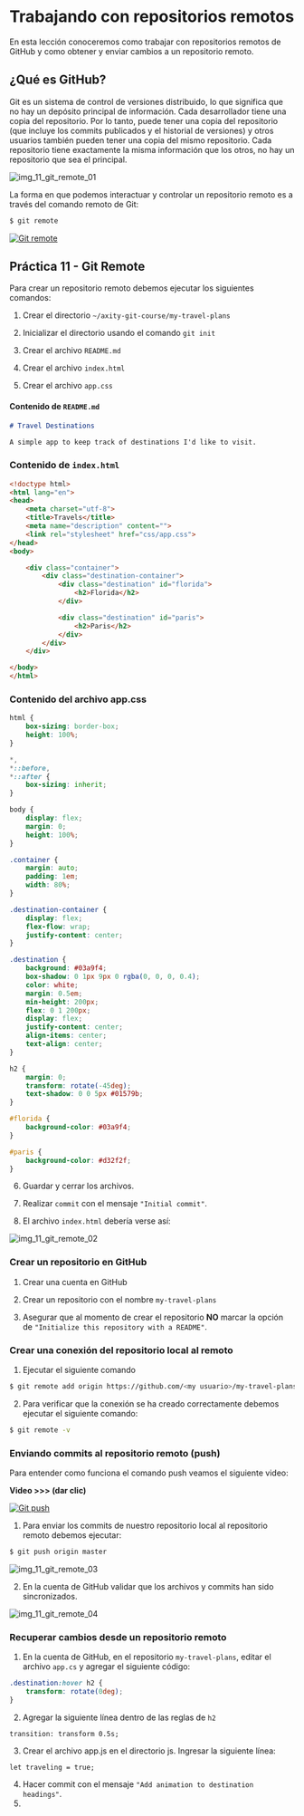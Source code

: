 # Trabajando con repositorios remotos

En esta lección conoceremos como trabajar con repositorios remotos de GitHub y como obtener y enviar cambios a un repositorio remoto.

## ¿Qué es GitHub?

Git es un sistema de control de versiones distribuido, lo que significa que no hay un depósito principal de información. Cada desarrollador tiene una copia del repositorio. Por lo tanto, puede tener una copia del repositorio (que incluye los commits publicados y el historial de versiones) y otros usuarios también pueden tener una copia del mismo repositorio. Cada repositorio tiene exactamente la misma información que los otros, no hay un repositorio que sea el principal.

![img_11_git_remote_01](images/img_11_git_remote_01.png)

La forma en que podemos interactuar y controlar un repositorio remoto es a través del comando remoto de Git:

```bash
$ git remote
```

[![Git remote](http://img.youtube.com/vi/414f0ukhOTY/0.jpg)](http://www.youtube.com/watch?v=414f0ukhOTY "Git remote")

## Práctica 11 - Git Remote

Para crear un repositorio remoto debemos ejecutar los siguientes comandos:

 1. Crear el directorio `~/axity-git-course/my-travel-plans`

 2. Inicializar el directorio usando el comando `git init`

 3. Crear el archivo `README.md`

 4. Crear el archivo `index.html`

 5. Crear el archivo `app.css`

#### Contenido de `README.md`

```markdown
# Travel Destinations

A simple app to keep track of destinations I'd like to visit.
```

### Contenido de `index.html`

```html
<!doctype html>
<html lang="en">
<head>
    <meta charset="utf-8">
    <title>Travels</title>
    <meta name="description" content="">
    <link rel="stylesheet" href="css/app.css">
</head>
<body>

    <div class="container">
        <div class="destination-container">
            <div class="destination" id="florida">
                <h2>Florida</h2>
            </div>

            <div class="destination" id="paris">
                <h2>Paris</h2>
            </div>
        </div>
    </div>

</body>
</html>
```

### Contenido del archivo app.css

```css
html {
    box-sizing: border-box;
    height: 100%;
}

*,
*::before,
*::after {
    box-sizing: inherit;
}

body {
    display: flex;
    margin: 0;
    height: 100%;
}

.container {
    margin: auto;
    padding: 1em;
    width: 80%;
}

.destination-container {
    display: flex;
    flex-flow: wrap;
    justify-content: center;
}

.destination {
    background: #03a9f4;
    box-shadow: 0 1px 9px 0 rgba(0, 0, 0, 0.4);
    color: white;
    margin: 0.5em;
    min-height: 200px;
    flex: 0 1 200px;
    display: flex;
    justify-content: center;
    align-items: center;
    text-align: center;
}

h2 {
    margin: 0;
    transform: rotate(-45deg);
    text-shadow: 0 0 5px #01579b;
}

#florida {
    background-color: #03a9f4;
}

#paris {
    background-color: #d32f2f;
}
```
 6. Guardar y cerrar los archivos.

 7. Realizar `commit`  con el mensaje `"Initial commit"`.

 8. El archivo `index.html` debería verse así:

![img_11_git_remote_02](images/img_11_git_remote_02.png)

### Crear un repositorio en GitHub

 1. Crear una cuenta en GitHub

 2. Crear un repositorio con el nombre `my-travel-plans`

 3. Asegurar que al momento de crear el repositorio **NO** marcar la opción de `"Initialize this repository with a README"`.

###  Crear una conexión del repositorio local al remoto

 1. Ejecutar el siguiente comando 

```bash
$ git remote add origin https://github.com/<my usuario>/my-travel-plans.git
```

 2. Para verificar que la conexión se ha creado correctamente debemos ejecutar el siguiente comando:

```bash
$ git remote -v
```
### Enviando commits al repositorio remoto (push)

Para entender  como funciona el comando push veamos el siguiente video:

**Video >>> (dar clic)**

[![Git push](http://img.youtube.com/vi/21TvMEtMRys/0.jpg)](http://www.youtube.com/watch?v=21TvMEtMRys "Git push")

 1. Para enviar los commits de nuestro repositorio local al repositorio remoto debemos ejecutar:

```bash
$ git push origin master
```

![img_11_git_remote_03](images/img_11_git_remote_03.png)

 2. En la cuenta de GitHub validar que los archivos y commits han sido sincronizados.

![img_11_git_remote_04](images/img_11_git_remote_04.png)

### Recuperar cambios desde un repositorio remoto

 1. En la cuenta de GitHub, en el repositorio `my-travel-plans`, editar el archivo `app.cs` y agregar el siguiente código:

```css
.destination:hover h2 {
    transform: rotate(0deg);
}
```

 2. Agregar la siguiente línea dentro de las reglas de `h2`

`transition: transform 0.5s;`

 3. Crear el archivo app.js en el directorio js. Ingresar la siguiente línea:

`let traveling = true;`

 4.  Hacer commit con el mensaje `"Add animation to destination headings"`.
 5. 

<!--stackedit_data:
eyJoaXN0b3J5IjpbMjk1NDQ0MDEzLC0xMDQzMjIwMDgwLC0xMD
E0OTgyMTM3LC0yMzgyMjk5NzUsLTE1MDQwODE4NzUsMTM5ODAw
NTYwNSwzNjExOTkwNTQsODUxODkwMDgwLC0xOTkwODQyNzQ0LC
0xODUyNTI4NTA4LDQ2OTc0ODAwMiwxMjEyMTQ4OTI3LDE2NTQ4
Mzc0NzEsMTMxNDczNDU1NywtMTU0NDAzNTcwNywxNzEyNDIzOT
QxLDEzNjQ4NzkxODcsNzA2ODAwOTcxLDEzNzY4NDgwOTQsLTUy
Mjc3OTkwNl19
-->
